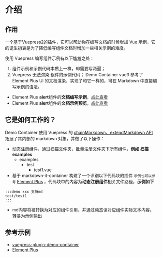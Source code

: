 # 介绍

## 作用
一个基于Vuepress2的插件，它可以帮助你在编写文档的时候增加 Vue 示例，它的诞生初衷是为了降低编写组件文档时增加一些相关示例的难度。

使用 Vuepress 编写组件示例有以下尴尬之处：
1. 组件示例和示例代码本质上一样，却需要写两遍；
2. Vuepress 无法渲染  组件的示例代码；
Demo Container vue3 参考了 Element Plus UI 的文档渲染，实现了和它一样的，可在 Markdown 中直接编写示例的语法。
* Element Plus **alert**组件的**文档编写示例**，[点此查看](https://github.com/element-plus/element-plus/blob/dev/docs/en-US/component/alert.md)
* Element Plus **alert**组件的**文档示例预览**，[点此查看](https://element-plus.gitee.io/zh-CN/component/alert.html)

## 它是如何工作的？
Demo Container 使用 Vuepress 的 [chainMarkdown、extendMarkdown API](https://vuepress.vuejs.org/zh/plugin/option-api.html#extendmarkdown) 拓展了其内部的 markdown 对象，并做了以下操作：
- 动态注册组件，通过扫描文件夹，批量注册文件夹下所有组件，**例如 扫描examples**
    - examples
        - test
            - test1.vue
- 基于 markdown-it-container 构建了一个识别以下代码块的插件  ``示例也可以参考`` [Element Plus](https://github.com/element-plus/element-plus/blob/dev/docs/en-US/component/alert.md) ，代码块中的内容为**动态注册组件**相关文件路径，**示例如下**
```
:::demo xxx 支持md
test/test1
:::
```

- md内容将被转换为对应的组件引用，并通过动态读对应组件实际文本内容，转换为示例输出


## 参考示例

- [vuepress-plugin-demo-container](https://github.com/calebman/vuepress-plugin-demo-container)
- [Element Plus ](https://element-plus.gitee.io/zh-CN/component/alert.html)